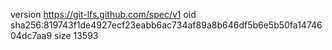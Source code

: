 version https://git-lfs.github.com/spec/v1
oid sha256:819743f1de4927ecf23eabb6ac734af89a8b646df5b6e5b50fa1474604dc7aa9
size 13593
